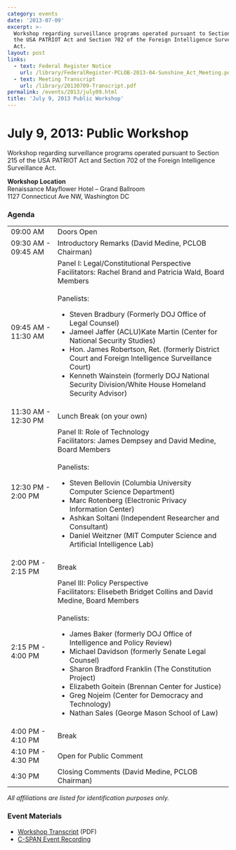 ```yaml
---
category: events
date: '2013-07-09'
excerpt: >-
  Workshop regarding surveillance programs operated pursuant to Section 215 of
  the USA PATRIOT Act and Section 702 of the Foreign Intelligence Surveillance
  Act.
layout: post
links:
  - text: Federal Register Notice
    url: /library/FederalRegister-PCLOB-2013-04-Sunshine_Act_Meeting.pdf
  - text: Meeting Transcript
    url: /library/20130709-Transcript.pdf
permalink: /events/2013/july09.html
title: 'July 9, 2013 Public Workshop'
---
```

# July 9, 2013: Public Workshop

Workshop regarding surveillance programs operated pursuant to Section 215 of the USA PATRIOT Act and Section 702 of the Foreign Intelligence Surveillance Act.

**Workshop Location**  
Renaissance Mayflower Hotel – Grand Ballroom  
1127 Connecticut Ave NW, Washington DC

<a id="agenda"></a>

### Agenda

<table id="agenda">

<tbody>

<tr>

<td class="time">09:00 AM</td>

<td class="item">Doors Open</td>

</tr>

<tr>

<td class="time">09:30 AM - 09:45 AM</td>

<td class="item">Introductory Remarks (David Medine, PCLOB Chairman)</td>

</tr>

<tr>

<td class="time">09:45 AM - 11:30 AM</td>

<td class="item">Panel I: Legal/Constitutional Perspective<br>Facilitators: Rachel Brand and Patricia Wald, Board Members<br><br>Panelists:<ul><li>Steven Bradbury (Formerly DOJ Office of Legal Counsel)</li><li>Jameel Jaffer (ACLU)Kate Martin (Center for National Security Studies)</li><li>Hon. James Robertson, Ret. (formerly District Court and Foreign Intelligence Surveillance Court)</li><li>Kenneth Wainstein (formerly DOJ National Security Division/White House Homeland Security Advisor)</li></ul></td>

</tr>

<tr>

<td class="time">11:30 AM - 12:30 PM</td>

<td class="item">Lunch Break (on your own)</td>

</tr>

<tr>

<td class="time">12:30 PM - 2:00 PM</td>

<td class="item">Panel II: Role of Technology<br>Facilitators: James Dempsey and David Medine, Board Members<br><br>Panelists:<ul><li>Steven Bellovin (Columbia University Computer Science Department)</li><li>Marc Rotenberg (Electronic Privacy Information Center)</li><li>Ashkan Soltani (Independent Researcher and Consultant)</li><li>Daniel Weitzner (MIT Computer Science and Artificial Intelligence Lab)</li></ul></td>

</tr>

<tr>

<td class="time">2:00 PM - 2:15 PM</td>

<td class="item">Break</td>

</tr>

<tr>

<td class="time">2:15 PM - 4:00 PM</td>

<td class="item">Panel III: Policy Perspective<br>Facilitators: Elisebeth Bridget Collins and David Medine, Board Members<br><br>Panelists:<ul><li>James Baker (formerly DOJ Office of Intelligence and Policy Review)</li><li>Michael Davidson (formerly Senate Legal Counsel)</li><li>Sharon Bradford Franklin (The Constitution Project)</li><li>Elizabeth Goitein (Brennan Center for Justice)</li><li>Greg Nojeim (Center for Democracy and Technology)</li><li>Nathan Sales (George Mason School of Law)</li></ul></td>

</tr>

<tr>

<td class="time">4:00 PM - 4:10 PM</td>

<td class="item">Break</td>

</tr>

<tr>

<td class="time">4:10 PM - 4:30 PM</td>

<td class="item">Open for Public Comment</td>

</tr>

<tr>

<td class="time">4:30 PM</td>

<td class="item">Closing Comments (David Medine, PCLOB Chairman)</td>

</tr>

</tbody>

</table>

_All affiliations are listed for identification purposes only._

### Event Materials

*   [Workshop Transcript]({{site.baseurl}}/library/20130709-Transcript.pdf) (PDF)
*   [C-SPAN Event Recording](http://www.c-spanvideo.org/event/221275)
